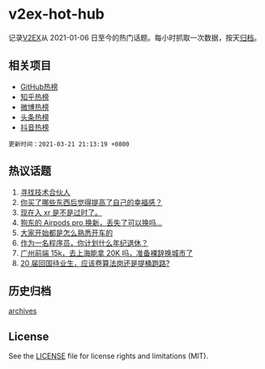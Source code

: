 # v2ex-hot-hub

 记录[V2EX](https://www.v2ex.com/)从 2021-01-06 日至今的热门话题。每小时抓取一次数据，按天[归档](archives)。
 
 ## 相关项目

- [GitHub热榜](https://github.com/snaildev/github-hot-hub)
- [知乎热榜](https://github.com/snaildev/zhihu-hot-hub)
- [微博热榜](https://github.com/snaildev/weibo-hot-hub)
- [头条热榜](https://github.com/snaildev/toutiao-hot-hub)
- [抖音热榜](https://github.com/snaildev/douyin-hot-hub)


 `更新时间：2021-03-21 21:13:19 +0800`

## 热议话题

1. [寻找技术合伙人](https://www.v2ex.com/t/763629)
1. [你买了哪些东西后觉得提高了自己的幸福感？](https://www.v2ex.com/t/763693)
1. [现在入 xr 是不是过时了。](https://www.v2ex.com/t/763538)
1. [狗东的 Airpods pro 换新，丢失了可以换吗...](https://www.v2ex.com/t/763574)
1. [大家开始都是怎么熟悉开车的](https://www.v2ex.com/t/763551)
1. [作为一名程序员，你计划什么年纪退休？](https://www.v2ex.com/t/763623)
1. [广州前端 15k，去上海能拿 20K 吗，准备裸辞换城市了](https://www.v2ex.com/t/763654)
1. [20 届回国待业生，应该卷算法岗还是提桶跑路?](https://www.v2ex.com/t/763561)

## 历史归档

[archives](archives)

## License

See the [LICENSE](LICENSE) file for license rights and limitations (MIT).
